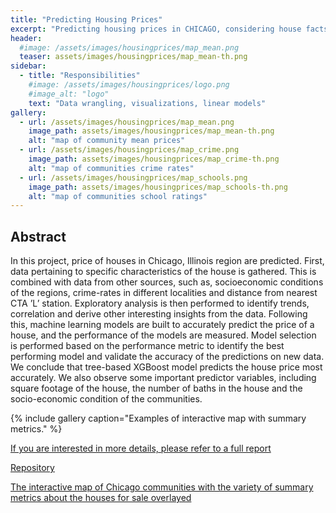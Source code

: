 ```yaml
---
title: "Predicting Housing Prices"
excerpt: "Predicting housing prices in CHICAGO, considering house facts, crime rates, socioeconomic conditions, school ratings and proximity to CTA"
header:
  #image: /assets/images/housingprices/map_mean.png
  teaser: assets/images/housingprices/map_mean-th.png
sidebar:
  - title: "Responsibilities"
    #image: /assets/images/housingprices/logo.png
    #image_alt: "logo"
    text: "Data wrangling, visualizations, linear models"
gallery:
  - url: /assets/images/housingprices/map_mean.png
    image_path: assets/images/housingprices/map_mean-th.png
    alt: "map of community mean prices"
  - url: /assets/images/housingprices/map_crime.png
    image_path: assets/images/housingprices/map_crime-th.png
    alt: "map of communities crime rates"
  - url: /assets/images/housingprices/map_schools.png
    image_path: assets/images/housingprices/map_schools-th.png
    alt: "map of communities school ratings"
---
```


## Abstract
In this project, price of houses in Chicago, Illinois region are predicted. First, data
pertaining to specific characteristics of the house is gathered. This is combined with
data from other sources, such as, socioeconomic conditions of the regions, crime-rates
in different localities and distance from nearest CTA ’L’ station. Exploratory analysis
is then performed to identify trends, correlation and derive other interesting insights
from the data. Following this, machine learning models are built to accurately predict
the price of a house, and the performance of the models are measured. Model selection
is performed based on the performance metric to identify the best performing model
and validate the accuracy of the predictions on new data. We conclude that tree-based
XGBoost model predicts the house price most accurately. We also observe some
important predictor variables, including square footage of the house, the number of
baths in the house and the socio-economic condition of the communities.


{% include gallery caption="Examples of interactive map with summary metrics." %}


[If you are interested in more details, please refer to a full report](https://github.com/Mikhailry/HousingPrice/blob/master/report/HousingPriceProject.pdf)

[Repository](https://github.com/Mikhailry/HousingPrice)

[The interactive map of Chicago communities with the variety of summary metrics about the houses for sale overlayed](https://chicagorealest.herokuapp.com)
